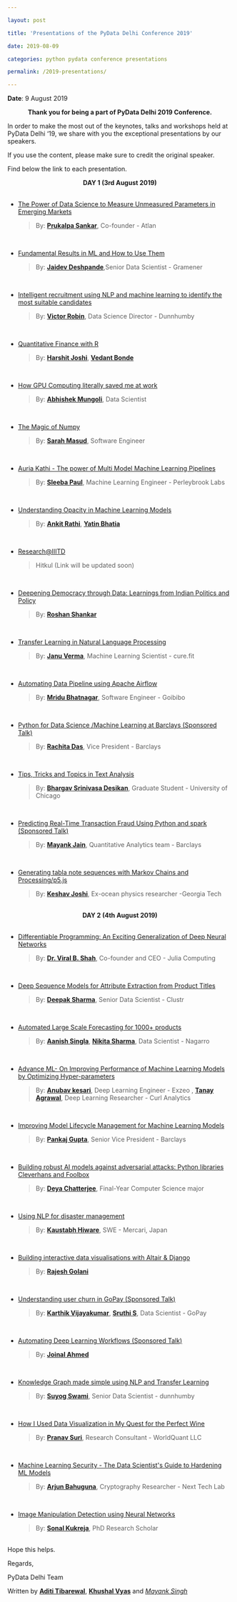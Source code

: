 ```yaml
---

layout: post

title: 'Presentations of the PyData Delhi Conference 2019'

date: 2019-08-09

categories: python pydata conference presentations

permalink: /2019-presentations/

---
```


  

**Date**: 9 August 2019

<center><b><strong> Thank you for being a part of PyData Delhi 2019 Conference. </strong></b></center>

In order to make the most out of the keynotes, talks and workshops held at PyData Delhi ‘19, we share with you the exceptional presentations by our speakers.

If you use the content, please make sure to credit the original speaker.

Find below the link to each presentation.

<center><b><strong> DAY 1 (3rd August 2019) </strong></b></center>
<br>

- [The Power of Data Science to Measure Unmeasured Parameters in Emerging Markets](https://drive.google.com/file/d/1flVW0PV7WWtIHyb5Ed4a2_PYaZ9P0gXV/view?usp=sharing)

    > By: [**Prukalpa Sankar**](https://twitter.com/prukalpa), Co-founder - Atlan

<br>

- [Fundamental Results in ML and How to Use Them](https://drive.google.com/file/d/0ByxBkbdRctI9UGZQS05aM2xDM1djOTg0ZkxKVmJrSzJvdDU0/view?usp=sharing)

    > By: [**Jaidev Deshpande**](https://twitter.com/jaidevd/),Senior Data Scientist - Gramener

<br>

- [Intelligent recruitment using NLP and machine learning to identify the most suitable candidates](https://drive.google.com/file/d/1LX95-MiwmgrySnEPMvdHu6Cl38EhfRq3/view?usp=sharing)

    > By: [**Victor Robin**](https://www.linkedin.com/in/dr-victor-robin/?originalSubdomain=in), Data Science Director - Dunnhumby

<br>

- [Quantitative Finance with R](https://drive.google.com/file/d/1DWnsyRrBBHO4kgmYDBSVsfUt4Z-j3i8p/view?usp=sharing)

    > By:  [**Harshit Joshi**](https://twitter.com/iharshitjoshi/), [**Vedant Bonde**](https://www.linkedin.com/in/vedant-bonde-0b2791135/)

<br>

- [How GPU Computing literally saved me at work](https://drive.google.com/file/d/1AK_lwAm0ls5sXhHyEfZuZ9CrK4ocABDi/view?usp=sharing)

    > By:  [**Abhishek Mungoli**](https://medium.com/@mungoliabhishek81), Data Scientist

<br>

- [The Magic of Numpy](https://drive.google.com/file/d/13XdauaByhhSY3lrMMTjcFayL1FgtRk47/view?usp=sharing)

    > By:  [**Sarah Masud**](https://twitter.com/_themessier/), Software Engineer

<br>

- [Auria Kathi - The power of Multi Model Machine Learning Pipelines](https://drive.google.com/file/d/1nWzZIc2Od3FuTESXsYfY4cGv2uknfdWW/view?usp=sharing)

    > By: [**Sleeba Paul**](https://twitter.com/aprilsleeba/), Machine Learning Engineer - Perleybrook Labs

<br>

- [Understanding Opacity in Machine Learning Models](https://drive.google.com/file/d/0ByxBkbdRctI9S3p0VDNCenZoRDFwN21kZTBrVVFNVFdGemxn/view?usp=sharing)

    > By:  [**Ankit Rathi**](https://twitter.com/rathiankit/), [**Yatin Bhatia**](https://twitter.com/byatin/)

<br>

- [Research@IIITD]()

    > Hitkul
(Link will be updated soon)

<br>
  
- [Deepening Democracy through Data: Learnings from Indian Politics and Policy](https://drive.google.com/file/d/1ZcHgvW7rCsXzb2_v9FMlJCl-HHYJWWu7/view?usp=sharing)

    > By:  [**Roshan Shankar**](https://twitter.com/roshankar)

<br>

- [Transfer Learning in Natural Language Processing](https://drive.google.com/file/d/1NVyTTTnMiqBgCJr5IhT5t4srrjCKKM9I/view?usp=sharing)

    > By: [**Janu Verma**](https://twitter.com/januverma/), Machine Learning Scientist - cure.fit

<br>

- [Automating Data Pipeline using Apache Airflow](https://drive.google.com/file/d/1I_zU-PubCUEBP5wegjcIbRfNglfj7MBs/view?usp=sharing)

    > By: [**Mridu Bhatnagar**](https://twitter.com/Mridu__/), Software Engineer - Goibibo

<br>

- [Python for Data Science /Machine Learning at Barclays (Sponsored Talk)](https://drive.google.com/file/d/0ByxBkbdRctI9Ynd1Q1JPLXR0T3pKdW4wTkc3SkxRZVROVVBv/view?usp=sharing)

    > By: [**Rachita Das**](https://www.linkedin.com/in/rachita-das-589b899/), Vice President - Barclays
	
<br>

- [Tips, Tricks and Topics in Text Analysis](https://github.com/bhargavvader/personal/tree/master/notebooks/text_analysis_tutorial)

    > By: [**Bhargav Srinivasa Desikan**](https://twitter.com/bhargavvader/), Graduate Student - University of Chicago

<br>

- [Predicting Real-Time Transaction Fraud Using Python and spark (Sponsored Talk)](https://drive.google.com/file/d/0ByxBkbdRctI9STdDdWVsLTV1S3hDSWQ1aDIxbUtnOEhCZGFj/view?usp=sharing)

    > By: [**Mayank Jain**](https://www.linkedin.com/in/mayank-jain-5759aa83/),  Quantitative Analytics team - Barclays

<br>
  
- [Generating tabla note sequences with Markov Chains and Processing/p5.js](https://drive.google.com/file/d/1YeduwfMV7irWpjfgyWhP1ZIYW2LZXlg2/view?usp=sharing) 

    > By: [**Keshav Joshi**](https://twitter.com/keshavahsek/), Ex-ocean physics researcher -Georgia Tech

<br>

<center><b><strong> DAY 2 (4th August 2019) </strong></b></center>

 <br>

- [Differentiable Programming: An Exciting Generalization of Deep Neural Networks](https://drive.google.com/file/d/0ByxBkbdRctI9XzJmcnJDSjlPVkF6ZTVmR2U3TUIzNXVDa3BR/view?usp=sharing)

    > By:  [**Dr. Viral B. Shah**](https://twitter.com/Viral_B_Shah), Co-founder and CEO - Julia Computing

<br>

- [Deep Sequence Models for Attribute Extraction from Product Titles](https://drive.google.com/file/d/0ByxBkbdRctI9TGtNc3VHWWpIZXNjbWV0TzlrbTFIYmxtdER3/view?usp=sharing)

    > By:  [**Deepak Sharma**](https://www.linkedin.com/in/deepaksharma09/), Senior Data Scientist - Clustr

<br>

- [ Automated Large Scale Forecasting for 1000+ products](https://drive.google.com/file/d/1x1rjm2VErBapfKtutYjuxXrwMapvKYh1/view?usp=sharing)

    > By: [**Aanish Singla**](https://www.linkedin.com/in/aanish-singla-88b58718/ ), [**Nikita Sharma**](https://www.linkedin.com/in/nikita-sharma-4b48b7164/), Data Scientist - Nagarro

<br>

- [Advance ML- On Improving Performance of Machine Learning Models by Optimizing Hyper-parameters](https://slides.com/anubhavkesari/efficient-hyperparameter-optimization/fullscreen#/)

    > By: [**Anubav kesari**](https://www.linkedin.com/in/kesarianubhav/), Deep Learning Engineer - Exzeo , [**Tanay Agrawal**](https://twitter.com/agrawal_tanay/), Deep Learning Researcher - Curl Analytics

<br>
  

- [Improving Model Lifecycle Management for Machine Learning Models](https://drive.google.com/file/d/0ByxBkbdRctI9Mm5WSkhESHhxZ2swdXBlWGdISTQyZkFPWWlB/view?usp=sharing)

    > By: [**Pankaj Gupta**](https://www.linkedin.com/in/pankajmath/), Senior Vice President - Barclays

<br>

- [Building robust AI models against adversarial attacks: Python libraries Cleverhans and Foolbox](https://drive.google.com/file/d/1mk9kknvY_AW4Gtw2lBw_12g2Dy5EMmkn/view?usp=sharing)

    > By: [**Deya Chatterjee**](https://twitter.com/DeyaChatterjee1/), Final-Year Computer Science major 

<br>

- [Using NLP for disaster management](https://drive.google.com/file/d/0ByxBkbdRctI9WEFvd3VjUFlsX2RQWjR5UkJ5RG1tYzlCWEpv/view?usp=sharing)

    > By: [**Kaustabh Hiware**](https://twitter.com/Kaustubhhiware/), SWE - Mercari, Japan

<br>

- [Building interactive data visualisations with Altair & Django](https://drive.google.com/file/d/0ByxBkbdRctI9NE16QTY2Vlgybm1ockR0UF9ZZlhONXUyNnhB/view?usp=sharing)

    > By: [**Rajesh Golani**](https://pydata.org/delhi2019/speaker/profile/79/rajesh-golani/)

<br>
  
- [Understanding user churn in GoPay (Sponsored Talk)](https://drive.google.com/file/d/1CME6Z7-HRO38IIfqnaE2B04UIem9sVXL/view?usp=sharing)

    > By: [**Karthik Vijayakumar**](https://www.linkedin.com/in/karthik-vijayakumar/), [**Sruthi S**](https://www.linkedin.com/in/sruthi-sekar-b5628ab0/), Data Scientist - GoPay 

<br>

- [Automating Deep Learning Workflows (Sponsored Talk)](https://drive.google.com/file/d/1TuEfJx2Y1q1kvDS-4CRXq2oirfgYzlvF/view?usp=sharing)

    > By:  [**Joinal Ahmed**](https://twitter.com/joinal_ahmed)

<br>

- [Knowledge Graph made simple using NLP and Transfer Learning](https://drive.google.com/file/d/0ByxBkbdRctI9ODg4aU0wWTkteWNUbzI3TTE1VGJVa01hWk5V/view?usp=sharing)

    > By:  [**Suyog Swami**](https://twitter.com/suyogsswami/), Senior Data Scientist - dunnhumby

<br>

- [How I Used Data Visualization in My Quest for the Perfect Wine](https://drive.google.com/file/d/1LhUgxlb5tsOj3z85B8HUUR8WfZPCAdTA/view?usp=sharing)

    > By:  [**Pranav Suri**](https://twitter.com/pranav_suri/), Research Consultant - WorldQuant LLC

<br>

- [Machine Learning Security - The Data Scientist's Guide to Hardening ML Models](https://drive.google.com/file/d/1dO1lVurJzXyggl1l0WAUye5SL2fh_47C/view?usp=sharing)

    > By:  [**Arjun Bahuguna**](https://twitter.com/arjbah/), Cryptography Researcher - Next Tech Lab

<br>

- [Image Manipulation Detection using Neural Networks](https://drive.google.com/file/d/1JVE5HpFWURG8ilMsaCib1Hks3Q0WK6RC/view?usp=sharing)

    > By: [**Sonal Kukreja**](https://www.linkedin.com/in/sonal-kukreja-699018181/), PhD Research Scholar

<br>
Hope this helps.

  

Regards,

PyData Delhi Team
<br>
  

Written by [**Aditi Tibarewal**](https://www.linkedin.com/in/aditi-tibarewal-8b8961188), [**Khushal Vyas**](https://www.linkedin.com/in/khushal-vyas) and [*Mayank Singh*](https://www.linkedin.com/in/code-monk08/)
